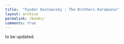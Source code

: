 ```yaml
---
title:  "Fyodor Dostoevsky : The Brothers Karamazov"
layout: archive
permalink: /books/
comments: true
---
```


to be updated.

<!-- {% for post in site.posts %}
    {% include archive-single.html %}
{% endfor %} -->
